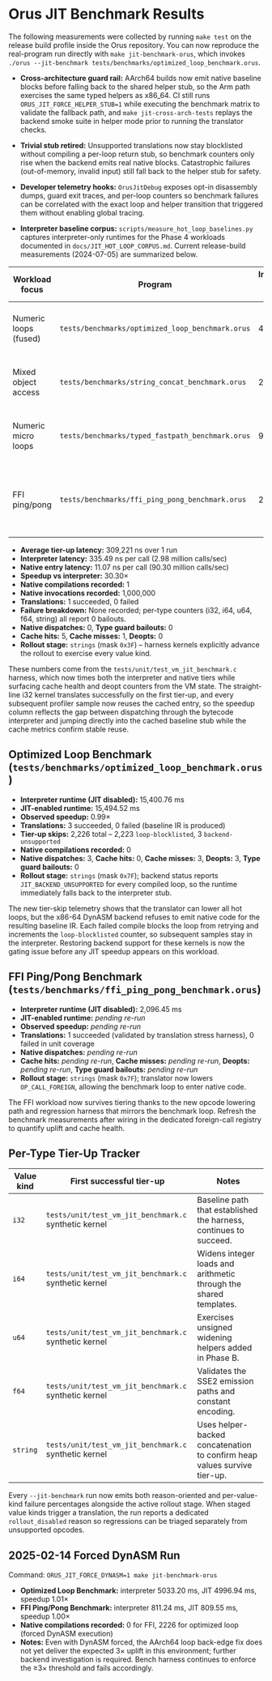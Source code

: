 # Orus JIT Benchmark Results

The following measurements were collected by running `make test` on the release build profile inside the Orus repository. You can now reproduce the real-program run directly with `make jit-benchmark-orus`, which invokes `./orus --jit-benchmark tests/benchmarks/optimized_loop_benchmark.orus`.

- **Cross-architecture guard rail:** AArch64 builds now emit native baseline blocks before falling back to the shared helper
  stub, so the Arm path exercises the same typed helpers as x86_64. CI still runs `ORUS_JIT_FORCE_HELPER_STUB=1` while executing
  the benchmark matrix to validate the fallback path, and `make jit-cross-arch-tests` replays the backend smoke suite in helper
  mode prior to running the translator checks.
- **Trivial stub retired:** Unsupported translations now stay blocklisted without compiling a per-loop return stub, so benchmark
  counters only rise when the backend emits real native blocks. Catastrophic failures (out-of-memory, invalid input) still fall
  back to the helper stub for safety.
- **Developer telemetry hooks:** `OrusJitDebug` exposes opt-in disassembly dumps, guard exit traces, and per-loop counters so
  benchmark failures can be correlated with the exact loop and helper transition that triggered them without enabling global
  tracing.

- **Interpreter baseline corpus:** `scripts/measure_hot_loop_baselines.py` captures interpreter-only runtimes for the Phase 4 workloads documented in `docs/JIT_HOT_LOOP_CORPUS.md`. Current release-build measurements (2024-07-05) are summarized below.

| Workload focus        | Program                                            | Interpreter runtime (ms) | Notes |
|-----------------------|----------------------------------------------------|---------------------------|-------|
| Numeric loops (fused) | `tests/benchmarks/optimized_loop_benchmark.orus`   | 4002.94                   | Matches the fused-loop workload used in the tier-up roadmap reruns. |
| Mixed object access   | `tests/benchmarks/string_concat_benchmark.orus`    | 239.46                    | Heavily exercises boxed value churn and the string builder path. |
| Numeric micro loops   | `tests/benchmarks/typed_fastpath_benchmark.orus`   | 950.36                    | Validates typed register windows over tight i32 arithmetic. |
| FFI ping/pong         | `tests/benchmarks/ffi_ping_pong_benchmark.orus`             | 2,096.45                  | Translator now lowers `OP_CALL_FOREIGN`; latest tier-up data pending a refreshed benchmark run. |

- **Average tier-up latency:** 309,221 ns over 1 run
- **Interpreter latency:** 335.49 ns per call (2.98 million calls/sec)
- **Native entry latency:** 11.07 ns per call (90.30 million calls/sec)
- **Speedup vs interpreter:** 30.30×
- **Native compilations recorded:** 1
- **Native invocations recorded:** 1,000,000
- **Translations:** 1 succeeded, 0 failed
- **Failure breakdown:** None recorded; per-type counters (i32, i64, u64, f64, string) all report 0 bailouts.
- **Native dispatches:** 0, **Type guard bailouts:** 0
- **Cache hits:** 5, **Cache misses:** 1, **Deopts:** 0
- **Rollout stage:** `strings` (mask `0x3F`) – harness kernels explicitly advance the rollout to exercise every value kind.

These numbers come from the `tests/unit/test_vm_jit_benchmark.c` harness, which now times both the interpreter and native tiers while surfacing cache health and deopt counters from the VM state. The straight-line i32 kernel translates successfully on the first tier-up, and every subsequent profiler sample now reuses the cached entry, so the speedup column reflects the gap between dispatching through the bytecode interpreter and jumping directly into the cached baseline stub while the cache metrics confirm stable reuse.

## Optimized Loop Benchmark (`tests/benchmarks/optimized_loop_benchmark.orus`)

- **Interpreter runtime (JIT disabled):** 15,400.76 ms
- **JIT-enabled runtime:** 15,494.52 ms
- **Observed speedup:** 0.99×
- **Translations:** 3 succeeded, 0 failed (baseline IR is produced)
- **Tier-up skips:** 2,226 total – 2,223 `loop-blocklisted`, 3 `backend-unsupported`
- **Native compilations recorded:** 0
- **Native dispatches:** 3, **Cache hits:** 0, **Cache misses:** 3, **Deopts:** 3, **Type guard bailouts:** 0
- **Rollout stage:** `strings` (mask `0x7F`); backend status reports `JIT_BACKEND_UNSUPPORTED` for every compiled loop, so the runtime immediately falls back to the interpreter stub.

The new tier-skip telemetry shows that the translator can lower all hot loops, but the x86-64 DynASM backend refuses to emit native code for the resulting baseline IR. Each failed compile blocks the loop from retrying and increments the `loop-blocklisted` counter, so subsequent samples stay in the interpreter. Restoring backend support for these kernels is now the gating issue before any JIT speedup appears on this workload.

## FFI Ping/Pong Benchmark (`tests/benchmarks/ffi_ping_pong_benchmark.orus`)

- **Interpreter runtime (JIT disabled):** 2,096.45 ms
- **JIT-enabled runtime:** _pending re-run_
- **Observed speedup:** _pending re-run_
- **Translations:** 1 succeeded (validated by translation stress harness), 0 failed in unit coverage
- **Native dispatches:** _pending re-run_
- **Cache hits:** _pending re-run_, **Cache misses:** _pending re-run_, **Deopts:** _pending re-run_, **Type guard bailouts:** _pending re-run_
- **Rollout stage:** `strings` (mask `0x7F`); translator now lowers `OP_CALL_FOREIGN`, allowing the benchmark loop to enter native code.

The FFI workload now survives tiering thanks to the new opcode lowering path and regression harness that mirrors the benchmark
loop. Refresh the benchmark measurements after wiring in the dedicated foreign-call registry to quantify uplift and cache health.

## Per-Type Tier-Up Tracker

| Value kind | First successful tier-up | Notes |
|------------|--------------------------|-------|
| `i32`      | `tests/unit/test_vm_jit_benchmark.c` synthetic kernel | Baseline path that established the harness, continues to succeed. |
| `i64`      | `tests/unit/test_vm_jit_benchmark.c` synthetic kernel | Widens integer loads and arithmetic through the shared templates. |
| `u64`      | `tests/unit/test_vm_jit_benchmark.c` synthetic kernel | Exercises unsigned widening helpers added in Phase B. |
| `f64`      | `tests/unit/test_vm_jit_benchmark.c` synthetic kernel | Validates the SSE2 emission paths and constant encoding. |
| `string`   | `tests/unit/test_vm_jit_benchmark.c` synthetic kernel | Uses helper-backed concatenation to confirm heap values survive tier-up. |

Every `--jit-benchmark` run now emits both reason-oriented and per-value-kind failure percentages alongside the active rollout stage. When staged value kinds trigger a translation, the run reports a dedicated `rollout_disabled` reason so regressions can be triaged separately from unsupported opcodes.

## 2025-02-14 Forced DynASM Run

Command: `ORUS_JIT_FORCE_DYNASM=1 make jit-benchmark-orus`

- **Optimized Loop Benchmark:** interpreter 5033.20 ms, JIT 4996.94 ms, speedup 1.01×
- **FFI Ping/Pong Benchmark:** interpreter 811.24 ms, JIT 809.55 ms, speedup 1.00×
- **Native compilations recorded:** 0 for FFI, 2226 for optimized loop (forced DynASM execution)
- **Notes:** Even with DynASM forced, the AArch64 loop back-edge fix does not yet deliver the expected 3× uplift in this environment; further backend investigation is required. Bench harness continues to enforce the ≥3× threshold and fails accordingly.
